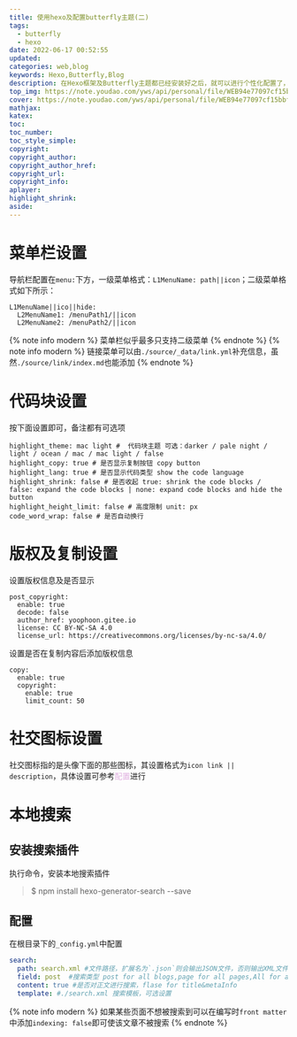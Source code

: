 ```yaml
---
title: 使用hexo及配置butterfly主题(二)
tags:
  - butterfly
  - hexo
date: 2022-06-17 00:52:55
updated:
categories: web,blog
keywords: Hexo,Butterfly,Blog
description: 在Hexo框架及Butterfly主题都已经安装好之后，就可以进行个性化配置了，这篇博客记录下我的配置
top_img: https://note.youdao.com/yws/api/personal/file/WEB94e77097cf15bbfc3ba5c045da678ac2?method=download&shareKey=29de4fac82c9c6ce2621d81ce5607f56
cover: https://note.youdao.com/yws/api/personal/file/WEB94e77097cf15bbfc3ba5c045da678ac2?method=download&shareKey=29de4fac82c9c6ce2621d81ce5607f56
mathjax:
katex:
toc:
toc_number:
toc_style_simple:
copyright:
copyright_author:
copyright_author_href:
copyright_url:
copyright_info:
aplayer:
highlight_shrink:
aside:
---
```

# 菜单栏设置
导航栏配置在`menu:`下方，一级菜单格式：`L1MenuName: path||icon`；二级菜单格式如下所示：
```YML
L1MenuName||ico||hide: 
  L2MenuName1: /menuPath1/||icon 
  L2MenuName2: /menuPath2/||icon 
```
{% note info modern %}
菜单栏似乎最多只支持二级菜单
{% endnote %}
{% note info modern %}
链接菜单可以由`./source/_data/link.yml`补充信息，虽然`./source/link/index.md`也能添加
{% endnote %}
# 代码块设置
按下面设置即可，备注都有可选项
```YML
highlight_theme: mac light #  代码块主题 可选：darker / pale night / light / ocean / mac / mac light / false
highlight_copy: true # 是否显示复制按钮 copy button
highlight_lang: true # 是否显示代码类型 show the code language
highlight_shrink: false # 是否收起 true: shrink the code blocks / false: expand the code blocks | none: expand code blocks and hide the button
highlight_height_limit: false # 高度限制 unit: px
code_word_wrap: false # 是否自动换行
```
# 版权及复制设置
设置版权信息及是否显示
```YML
post_copyright:
  enable: true
  decode: false
  author_href: yoophoon.gitee.io
  license: CC BY-NC-SA 4.0
  license_url: https://creativecommons.org/licenses/by-nc-sa/4.0/
```
设置是否在复制内容后添加版权信息
```YML
copy:
  enable: true
  copyright:
    enable: true
    limit_count: 50
```
# 社交图标设置
社交图标指的是头像下面的那些图标，其设置格式为`icon link || description`，具体设置可参考<font title="_config.butterfly.yml" color="yellblue">配置</font>进行
# 本地搜索
## 安装搜索插件
执行命令，安装本地搜索插件
>$ npm install hexo-generator-search --save  
## 配置
在根目录下的`_config.yml`中配置
```yml
search:
  path: search.xml #文件路径，扩展名为`.json`则会输出JSON文件，否则输出XML文件
  field: post  #搜索类型 post for all blogs,page for all pages,All for all
  content: true #是否对正文进行搜索，flase for title&metaInfo
  template: #./search.xml 搜索模板，可选设置
```
{% note info modern %} 
如果某些页面不想被搜索到可以在编写时`front matter`中添加`indexing: false`即可使该文章不被搜索
{% endnote %}